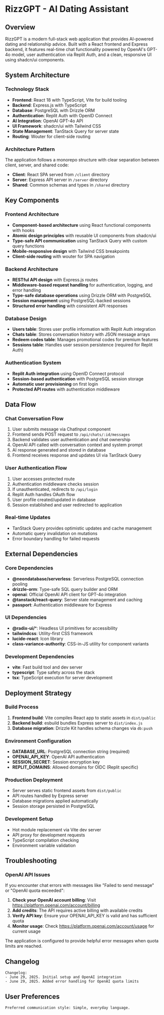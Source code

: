 # RizzGPT - AI Dating Assistant

## Overview

RizzGPT is a modern full-stack web application that provides AI-powered dating and relationship advice. Built with a React frontend and Express backend, it features real-time chat functionality powered by OpenAI's GPT-4o model, user authentication via Replit Auth, and a clean, responsive UI using shadcn/ui components.

## System Architecture

### Technology Stack
- **Frontend**: React 18 with TypeScript, Vite for build tooling
- **Backend**: Express.js with TypeScript
- **Database**: PostgreSQL with Drizzle ORM
- **Authentication**: Replit Auth with OpenID Connect
- **AI Integration**: OpenAI GPT-4o API
- **UI Framework**: shadcn/ui with Tailwind CSS
- **State Management**: TanStack Query for server state
- **Routing**: Wouter for client-side routing

### Architecture Pattern
The application follows a monorepo structure with clear separation between client, server, and shared code:
- **Client**: React SPA served from `/client` directory
- **Server**: Express API server in `/server` directory  
- **Shared**: Common schemas and types in `/shared` directory

## Key Components

### Frontend Architecture
- **Component-based architecture** using React functional components with hooks
- **Atomic design principles** with reusable UI components from shadcn/ui
- **Type-safe API communication** using TanStack Query with custom query functions
- **Mobile-responsive design** with Tailwind CSS breakpoints
- **Client-side routing** with wouter for SPA navigation

### Backend Architecture
- **RESTful API design** with Express.js routes
- **Middleware-based request handling** for authentication, logging, and error handling
- **Type-safe database operations** using Drizzle ORM with PostgreSQL
- **Session management** using PostgreSQL-backed sessions
- **Structured error handling** with consistent API responses

### Database Design
- **Users table**: Stores user profile information with Replit Auth integration
- **Chats table**: Stores conversation history with JSON message arrays
- **Redeem codes table**: Manages promotional codes for premium features
- **Sessions table**: Handles user session persistence (required for Replit Auth)

### Authentication System
- **Replit Auth integration** using OpenID Connect protocol
- **Session-based authentication** with PostgreSQL session storage
- **Automatic user provisioning** on first login
- **Protected API routes** with authentication middleware

## Data Flow

### Chat Conversation Flow
1. User submits message via ChatInput component
2. Frontend sends POST request to `/api/chats/:id/messages`
3. Backend validates user authentication and chat ownership
4. OpenAI API called with conversation context and system prompt
5. AI response generated and stored in database
6. Frontend receives response and updates UI via TanStack Query

### User Authentication Flow
1. User accesses protected route
2. Authentication middleware checks session
3. If unauthenticated, redirects to `/api/login`
4. Replit Auth handles OAuth flow
5. User profile created/updated in database
6. Session established and user redirected to application

### Real-time Updates
- TanStack Query provides optimistic updates and cache management
- Automatic query invalidation on mutations
- Error boundary handling for failed requests

## External Dependencies

### Core Dependencies
- **@neondatabase/serverless**: Serverless PostgreSQL connection pooling
- **drizzle-orm**: Type-safe SQL query builder and ORM
- **openai**: Official OpenAI API client for GPT-4o integration
- **@tanstack/react-query**: Server state management and caching
- **passport**: Authentication middleware for Express

### UI Dependencies
- **@radix-ui/***: Headless UI primitives for accessibility
- **tailwindcss**: Utility-first CSS framework
- **lucide-react**: Icon library
- **class-variance-authority**: CSS-in-JS utility for component variants

### Development Dependencies
- **vite**: Fast build tool and dev server
- **typescript**: Type safety across the stack
- **tsx**: TypeScript execution for server development

## Deployment Strategy

### Build Process
1. **Frontend build**: Vite compiles React app to static assets in `dist/public`  
2. **Backend build**: esbuild bundles Express server to `dist/index.js`
3. **Database migration**: Drizzle Kit handles schema changes via `db:push`

### Environment Configuration
- **DATABASE_URL**: PostgreSQL connection string (required)
- **OPENAI_API_KEY**: OpenAI API authentication
- **SESSION_SECRET**: Session encryption key
- **REPLIT_DOMAINS**: Allowed domains for OIDC (Replit specific)

### Production Deployment
- Server serves static frontend assets from `dist/public`
- API routes handled by Express server
- Database migrations applied automatically
- Session storage persisted in PostgreSQL

### Development Setup
- Hot module replacement via Vite dev server
- API proxy for development requests
- TypeScript compilation checking
- Environment variable validation

## Troubleshooting

### OpenAI API Issues
If you encounter chat errors with messages like "Failed to send message" or "OpenAI quota exceeded":

1. **Check your OpenAI account billing**: Visit https://platform.openai.com/account/billing
2. **Add credits**: The API requires active billing with available credits
3. **Verify API key**: Ensure your OPENAI_API_KEY is valid and has sufficient quota
4. **Monitor usage**: Check https://platform.openai.com/account/usage for current usage

The application is configured to provide helpful error messages when quota limits are reached.

## Changelog

```
Changelog:
- June 29, 2025. Initial setup and OpenAI integration
- June 29, 2025. Added error handling for OpenAI quota limits
```

## User Preferences

```
Preferred communication style: Simple, everyday language.
```